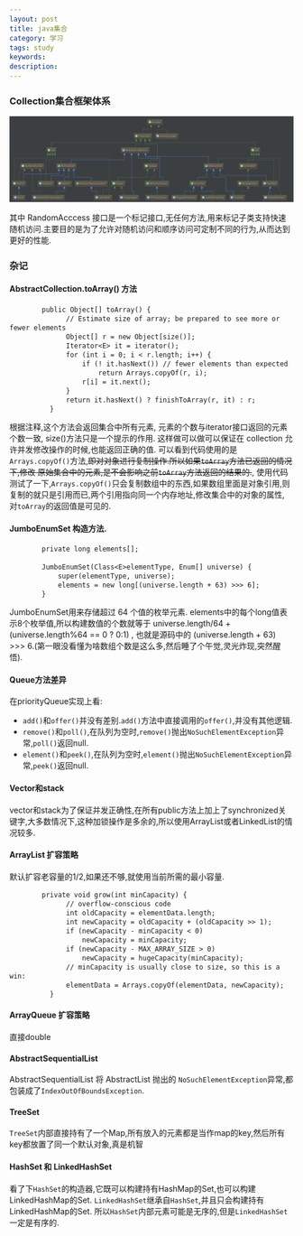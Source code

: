 ```yaml
---
layout: post
title: java集合
category: 学习
tags: study
keywords:
description:
---
```


### Collection集合框架体系

![](/assets/picture/2016-07-18-collection.png)

其中 RandomAcccess 接口是一个标记接口,无任何方法,用来标记子类支持快速随机访问.主要目的是为了允许对随机访问和顺序访问可定制不同的行为,从而达到更好的性能.


### 杂记

#### AbstractCollection.toArray() 方法

            public Object[] toArray() {
                  // Estimate size of array; be prepared to see more or fewer elements
                  Object[] r = new Object[size()];
                  Iterator<E> it = iterator();
                  for (int i = 0; i < r.length; i++) {
                      if (! it.hasNext()) // fewer elements than expected
                          return Arrays.copyOf(r, i);
                      r[i] = it.next();
                  }
                  return it.hasNext() ? finishToArray(r, it) : r;
              }

根据注释,这个方法会返回集合中所有元素, 元素的个数与iterator接口返回的元素个数一致, size()方法只是一个提示的作用. 这样做可以做可以保证在 collection 允许并发修改操作的时候,也能返回正确的值.
可以看到代码使用的是`Arrays.copyOf()`方法,~~即对对象进行复制操作.所以如果`toArray`方法已返回的情况下,修改 原始集合中的元素,是不会影响之前`toArray`方法返回的结果的.~~, 使用代码测试了一下,`Arrays.copyOf()`只会复制数组中的东西,如果数组里面是对象引用,则复制的就只是引用而已,两个引用指向同一个内存地址,修改集合中的对象的属性, 对`toArray`的返回值是可见的.

#### JumboEnumSet 构造方法.

            private long elements[];

            JumboEnumSet(Class<E>elementType, Enum[] universe) {
                super(elementType, universe);
                elements = new long[(universe.length + 63) >>> 6];
            }

JumboEnumSet用来存储超过 64 个值的枚举元素. elements中的每个long值表示8个枚举值,所以构建数值的个数就等于
universe.length/64 + (universe.length%64 == 0 ? 0:1) , 也就是源码中的 (universe.length + 63) >>> 6.(第一眼没看懂为啥数组个数是这么多,然后睡了个午觉,灵光炸现,突然醒悟).

#### Queue方法差异
在priorityQueue实现上看:
* `add()`和`offer()`并没有差别.`add()`方法中直接调用的`offer()`,并没有其他逻辑.
* `remove()`和`poll()`,在队列为空时,`remove()`抛出`NoSuchElementException`异常,`poll()`返回null.
* `element()`和`peek()`,在队列为空时,`element()`抛出`NoSuchElementException`异常,`peek()`返回null.

#### Vector和stack
vector和stack为了保证并发正确性,在所有public方法上加上了synchronized关键字,大多数情况下,这种加锁操作是多余的,所以使用ArrayList或者LinkedList的情况较多.

#### ArrayList 扩容策略
默认扩容老容量的1/2,如果还不够,就使用当前所需的最小容量.

            private void grow(int minCapacity) {
                  // overflow-conscious code
                  int oldCapacity = elementData.length;
                  int newCapacity = oldCapacity + (oldCapacity >> 1);
                  if (newCapacity - minCapacity < 0)
                      newCapacity = minCapacity;
                  if (newCapacity - MAX_ARRAY_SIZE > 0)
                      newCapacity = hugeCapacity(minCapacity);
                  // minCapacity is usually close to size, so this is a win:
                  elementData = Arrays.copyOf(elementData, newCapacity);
              }

#### ArrayQueue 扩容策略
直接double

#### AbstractSequentialList
AbstractSequentialList 将 AbstractList 抛出的 `NoSuchElementException`异常,都包装成了`IndexOutOfBoundsException`.


#### TreeSet
`TreeSet`内部直接持有了一个Map,所有放入的元素都是当作map的key,然后所有key都放置了同一个默认对象,真是机智

#### HashSet 和 LinkedHashSet
看了下`HashSet`的构造器,它既可以构建持有HashMap的Set,也可以构建LinkedHashMap的Set.
`LinkedHashSet`继承自`HashSet`,并且只会构建持有LinkedHashMap的Set.
所以`HashSet`内部元素可能是无序的,但是`LinkedHashSet`一定是有序的.
